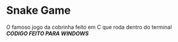 # Snake Game
O famoso jogo da cobrinha feito em C que roda dentro do terminal
<br>
***CODIGO FEITO PARA WINDOWS***

